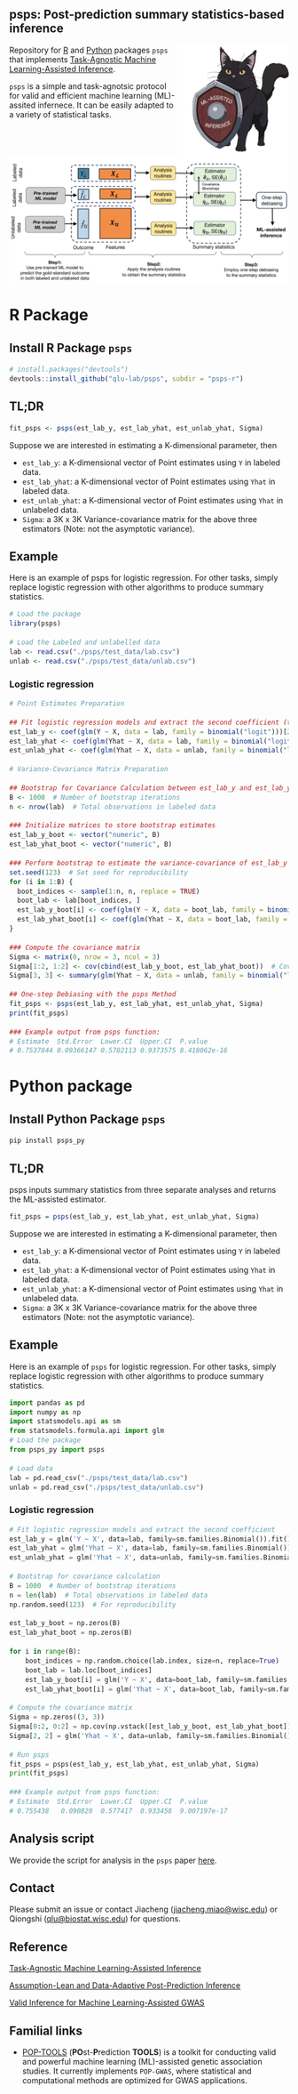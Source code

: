 ## psps: Post-prediction summary statistics-based inference

<img src="fig.png" align="right" height="200" style="float:right; height:200px;">

Repository for [R](https://github.com/qlu-lab/psps?tab=readme-ov-file#install-r-package-psps) and [Python](https://github.com/qlu-lab/psps?tab=readme-ov-file#python-package) packages `psps` that implements [Task-Agnostic Machine Learning-Assisted Inference](https://arxiv.org/abs/2405.20039). 


`psps` is a simple and task-agnotsic protocol for valid and efficient machine learning (ML)-assited infernece. It can be easily adapted to a variety of statistical tasks.
![](https://github.com/qlu-lab/psps/blob/main/psps_workflow.jpg)

# R Package
## Install R Package `psps`
```R
# install.packages("devtools")
devtools::install_github("qlu-lab/psps", subdir = "psps-r")
```

## TL;DR
```R
fit_psps <- psps(est_lab_y, est_lab_yhat, est_unlab_yhat, Sigma)
```
Suppose we are interested in estimating a K-dimensional parameter, then
* `est_lab_y`: a K-dimensional vector of Point estimates using `Y` in labeled data.
* `est_lab_yhat`: a K-dimensional vector of  Point estimates using `Yhat` in labeled data.
* `est_unlab_yhat`: a K-dimensional vector of  Point estimates using `Yhat` in unlabeled data.
* `Sigma`: a 3K x 3K Variance-covariance matrix for the above three estimators (Note: not the asymptotic variance).

## Example 
Here is an example of psps for logistic regression. For other tasks, simply replace logistic regression with other algorithms to produce summary statistics.
```R
# Load the package
library(psps)

# Load the Labeled and unlabelled data
lab <- read.csv("./psps/test_data/lab.csv")
unlab <- read.csv("./psps/test_data/unlab.csv")

```

### Logistic regression
```R
# Point Estimates Preparation

## Fit logistic regression models and extract the second coefficient (typically the slope)
est_lab_y <- coef(glm(Y ~ X, data = lab, family = binomial("logit")))[2]
est_lab_yhat <- coef(glm(Yhat ~ X, data = lab, family = binomial("logit")))[2]
est_unlab_yhat <- coef(glm(Yhat ~ X, data = unlab, family = binomial("logit")))[2]

# Variance-Covariance Matrix Preparation

## Bootstrap for Covariance Calculation between est_lab_y and est_lab_yhat
B <- 1000  # Number of bootstrap iterations
n <- nrow(lab)  # Total observations in labeled data

### Initialize matrices to store bootstrap estimates
est_lab_y_boot <- vector("numeric", B)
est_lab_yhat_boot <- vector("numeric", B)

### Perform bootstrap to estimate the variance-covariance of est_lab_y and est_lab_yhat
set.seed(123)  # Set seed for reproducibility
for (i in 1:B) {
  boot_indices <- sample(1:n, n, replace = TRUE)
  boot_lab <- lab[boot_indices, ]
  est_lab_y_boot[i] <- coef(glm(Y ~ X, data = boot_lab, family = binomial("logit")))[2]
  est_lab_yhat_boot[i] <- coef(glm(Yhat ~ X, data = boot_lab, family = binomial("logit")))[2]
}

### Compute the covariance matrix
Sigma <- matrix(0, nrow = 3, ncol = 3)
Sigma[1:2, 1:2] <- cov(cbind(est_lab_y_boot, est_lab_yhat_boot))  # Covariance of bootstrap estimates
Sigma[3, 3] <- summary(glm(Yhat ~ X, data = unlab, family = binomial("logit")))$coefficients[2, "Std. Error"]^2

## One-step Debiasing with the psps Method
fit_psps <- psps(est_lab_y, est_lab_yhat, est_unlab_yhat, Sigma)
print(fit_psps)

### Example output from psps function:
# Estimate  Std.Error  Lower.CI  Upper.CI  P.value
# 0.7537844 0.09366147 0.5702113 0.9373575 8.418062e-16
```

# Python package
## Install Python Package `psps`
```bash
pip install psps_py
```

## TL;DR
psps inputs summary statistics from three separate analyses and returns the ML-assisted estimator.
```R
fit_psps = psps(est_lab_y, est_lab_yhat, est_unlab_yhat, Sigma)
```
Suppose we are interested in estimating a K-dimensional parameter, then
* `est_lab_y`: a K-dimensional vector of Point estimates using `Y` in labeled data.
* `est_lab_yhat`: a K-dimensional vector of  Point estimates using `Yhat` in labeled data.
* `est_unlab_yhat`: a K-dimensional vector of  Point estimates using `Yhat` in unlabeled data.
* `Sigma`: a 3K x 3K Variance-covariance matrix for the above three estimators (Note: not the asymptotic variance).

## Example 
Here is an example of `psps` for logistic regression. For other tasks, simply replace logistic regression with other algorithms to produce summary statistics.
```python
import pandas as pd
import numpy as np
import statsmodels.api as sm
from statsmodels.formula.api import glm
# Load the package
from psps_py import psps

# Load data
lab = pd.read_csv("./psps/test_data/lab.csv")
unlab = pd.read_csv("./psps/test_data/unlab.csv")
```


### Logistic regression
```python
# Fit logistic regression models and extract the second coefficient
est_lab_y = glm('Y ~ X', data=lab, family=sm.families.Binomial()).fit().params['X']
est_lab_yhat = glm('Yhat ~ X', data=lab, family=sm.families.Binomial()).fit().params['X']
est_unlab_yhat = glm('Yhat ~ X', data=unlab, family=sm.families.Binomial()).fit().params['X']

# Bootstrap for covariance calculation
B = 1000  # Number of bootstrap iterations
n = len(lab)  # Total observations in labeled data
np.random.seed(123)  # For reproducibility

est_lab_y_boot = np.zeros(B)
est_lab_yhat_boot = np.zeros(B)

for i in range(B):
    boot_indices = np.random.choice(lab.index, size=n, replace=True)
    boot_lab = lab.loc[boot_indices]
    est_lab_y_boot[i] = glm('Y ~ X', data=boot_lab, family=sm.families.Binomial()).fit().params['X']
    est_lab_yhat_boot[i] = glm('Yhat ~ X', data=boot_lab, family=sm.families.Binomial()).fit().params['X']

# Compute the covariance matrix
Sigma = np.zeros((3, 3))
Sigma[0:2, 0:2] = np.cov(np.vstack([est_lab_y_boot, est_lab_yhat_boot]))
Sigma[2, 2] = glm('Yhat ~ X', data=unlab, family=sm.families.Binomial()).fit().bse['X']**2

# Run psps
fit_psps = psps(est_lab_y, est_lab_yhat, est_unlab_yhat, Sigma)
print(fit_psps)

### Example output from psps function:
# Estimate  Std.Error  Lower.CI  Upper.CI  P.value
# 0.755438   0.090828  0.577417  0.933458  9.007197e-17
```

## Analysis script
We provide the script for analysis in the `psps` paper [here](https://github.com/jmiao24/psps_analysis).

## Contact 
Please submit an issue or contact Jiacheng (jiacheng.miao@wisc.edu) or Qiongshi (qlu@biostat.wisc.edu) for questions.

## Reference
[Task-Agnostic Machine Learning-Assisted Inference](https://arxiv.org/abs/2405.20039)

[Assumption-Lean and Data-Adaptive Post-Prediction Inference](https://arxiv.org/abs/2311.14220)

[Valid Inference for Machine Learning-Assisted GWAS](https://www.medrxiv.org/content/10.1101/2024.01.03.24300779v1)

## Familial links
* [POP-TOOLS](https://github.com/qlu-lab/POP-TOOLS) (**PO**st-**P**rediction **TOOLS**) is a toolkit for conducting valid and powerful machine learning (ML)-assisted genetic association studies. It currently implements `POP-GWAS`, where statistical and computational methods are optimized for GWAS applications.
